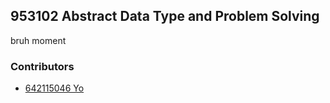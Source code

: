 ## 953102 Abstract Data Type and Problem Solving
bruh moment

### Contributors
- [642115046 Yo](https://github.com/ManSmooth/)
